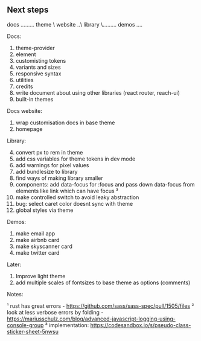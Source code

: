 ## Next steps

docs .........
theme \\
website ..\\
library \\\.........
demos ....

Docs:

1. theme-provider
2. element
3. customisting tokens
4. variants and sizes
5. responsive syntax
6. utilities
7. credits
8. write document about using other libraries (react router, reach-ui)
9. built-in themes

Docs website:

1. wrap customisation docs in base theme
2. homepage

Library:

4. convert px to rem in theme
5. add css variables for theme tokens in dev mode
6. add warnings for pixel values
7. add bundlesize to library
8. find ways of making library smaller
9. components: add data-focus for :focus and pass down data-focus from elements like link which can have focus ³
10. make controlled switch to avoid leaky abstraction
11. bug: select caret color doesnt sync with theme
12. global styles via theme

Demos:

1. make email app
2. make airbnb card
3. make skyscanner card
4. make twitter card

Later:

1. Improve light theme
2. add multiple scales of fontsizes to base theme as options (comments)

Notes:

¹ rust has great errors - https://github.com/sass/sass-spec/pull/1505/files
² look at less verbose errors by folding - https://mariusschulz.com/blog/advanced-javascript-logging-using-console-group
³ implementation: https://codesandbox.io/s/pseudo-class-sticker-sheet-5nwsu

